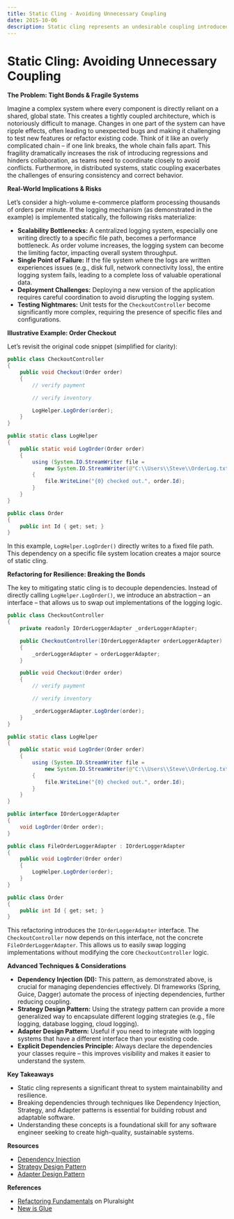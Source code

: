 ```yaml
---
title: Static Cling - Avoiding Unnecessary Coupling
date: 2015-10-06
description: Static cling represents an undesirable coupling introduced by accessing static (global) functionality – variables or methods – within your code. This coupling creates fragility, making testing, modification, and collaboration significantly more difficult.
---
```


# Static Cling: Avoiding Unnecessary Coupling

**The Problem: Tight Bonds & Fragile Systems**

Imagine a complex system where every component is directly reliant on a shared, global state. This creates a tightly coupled architecture, which is notoriously difficult to manage. Changes in one part of the system can have ripple effects, often leading to unexpected bugs and making it challenging to test new features or refactor existing code.  Think of it like an overly complicated chain – if one link breaks, the whole chain falls apart.  This fragility dramatically increases the risk of introducing regressions and hinders collaboration, as teams need to coordinate closely to avoid conflicts.  Furthermore, in distributed systems, static coupling exacerbates the challenges of ensuring consistency and correct behavior.

**Real-World Implications & Risks**

Let’s consider a high-volume e-commerce platform processing thousands of orders per minute.  If the logging mechanism (as demonstrated in the example) is implemented statically, the following risks materialize:

* **Scalability Bottlenecks:** A centralized logging system, especially one writing directly to a specific file path, becomes a performance bottleneck.  As order volume increases, the logging system can become the limiting factor, impacting overall system throughput.
* **Single Point of Failure:** If the file system where the logs are written experiences issues (e.g., disk full, network connectivity loss), the entire logging system fails, leading to a complete loss of valuable operational data.
* **Deployment Challenges:**  Deploying a new version of the application requires careful coordination to avoid disrupting the logging system.  
* **Testing Nightmares:** Unit tests for the `CheckoutController` become significantly more complex, requiring the presence of specific files and configurations.

**Illustrative Example: Order Checkout**

Let’s revisit the original code snippet (simplified for clarity):

```java
public class CheckoutController
{
    public void Checkout(Order order)
    {
        // verify payment

        // verify inventory

        LogHelper.LogOrder(order);
    }
}

public static class LogHelper
{
    public static void LogOrder(Order order)
    {
        using (System.IO.StreamWriter file =
            new System.IO.StreamWriter(@"C:\\Users\\Steve\\OrderLog.txt", true))
        {
            file.WriteLine("{0} checked out.", order.Id);
        }
    }
}

public class Order
{
    public int Id { get; set; }
}
```

In this example, `LogHelper.LogOrder()` directly writes to a fixed file path. This dependency on a specific file system location creates a major source of static cling.

**Refactoring for Resilience: Breaking the Bonds**

The key to mitigating static cling is to decouple dependencies. Instead of directly calling `LogHelper.LogOrder()`, we introduce an abstraction – an interface – that allows us to swap out implementations of the logging logic.

```java
public class CheckoutController
{
    private readonly IOrderLoggerAdapter _orderLoggerAdapter;

    public CheckoutController(IOrderLoggerAdapter orderLoggerAdapter)
    {
        _orderLoggerAdapter = orderLoggerAdapter;
    }

    public void Checkout(Order order)
    {
        // verify payment

        // verify inventory

        _orderLoggerAdapter.LogOrder(order);
    }
}

public static class LogHelper
{
    public static void LogOrder(Order order)
    {
        using (System.IO.StreamWriter file =
            new System.IO.StreamWriter(@"C:\\Users\\Steve\\OrderLog.txt", true))
        {
            file.WriteLine("{0} checked out.", order.Id);
        }
    }
}

public interface IOrderLoggerAdapter
{
    void LogOrder(Order order);
}

public class FileOrderLoggerAdapter : IOrderLoggerAdapter
{
    public void LogOrder(Order order)
    {
        LogHelper.LogOrder(order);
    }
}

public class Order
{
    public int Id { get; set; }
}
```

This refactoring introduces the `IOrderLoggerAdapter` interface.  The `CheckoutController` now depends on this interface, not the concrete `FileOrderLoggerAdapter`.  This allows us to easily swap logging implementations without modifying the core `CheckoutController` logic.

**Advanced Techniques & Considerations**

* **Dependency Injection (DI):**  This pattern, as demonstrated above, is crucial for managing dependencies effectively. DI frameworks (Spring, Guice, Dagger) automate the process of injecting dependencies, further reducing coupling.
* **Strategy Design Pattern:** Using the strategy pattern can provide a more generalized way to encapsulate different logging strategies (e.g., file logging, database logging, cloud logging).
* **Adapter Design Pattern:** Useful if you need to integrate with logging systems that have a different interface than your existing code.
* **Explicit Dependencies Principle:** Always declare the dependencies your classes require – this improves visibility and makes it easier to understand the system.

**Key Takeaways**

* Static cling represents a significant threat to system maintainability and resilience.
* Breaking dependencies through techniques like Dependency Injection, Strategy, and Adapter patterns is essential for building robust and adaptable software.
* Understanding these concepts is a foundational skill for any software engineer seeking to create high-quality, sustainable systems.

**Resources**

* [Dependency Injection](../field-guide/engineering/tdd.md)
* [Strategy Design Pattern](../design-patterns/strategy-pattern.md)
* [Adapter Design Pattern](../design-patterns/adapter-design-pattern.md)


**References**

* [Refactoring Fundamentals](http://www.pluralsight.com/courses/refactoring-fundamentals) on Pluralsight
* [New is Glue](http://ardalis.com/new-is-glue/)